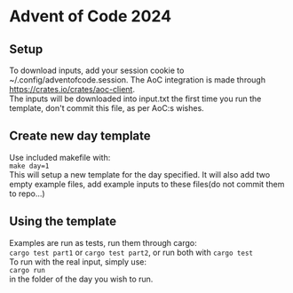 # Advent of Code 2024
## Setup
To download inputs, add your session cookie to ~/.config/adventofcode.session. The AoC integration is made through https://crates.io/crates/aoc-client.  
The inputs will be downloaded into input.txt the first time you run the template, don't commit this file, as per AoC:s wishes.
## Create new day template
Use included makefile with:  
`make day=1`  
This will setup a new template for the day specified. It will also add two empty example files,
add example inputs to these files(do not commit them to repo...)
## Using the template
Examples are run as tests, run them through cargo:  
`cargo test part1` or `cargo test part2`, or run both with `cargo test`  
To run with the real input, simply use:  
`cargo run`  
in the folder of the day you wish to run.
